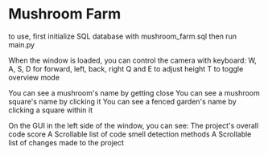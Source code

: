 # Mushroom Farm

to use, first initialize SQL database with mushroom_farm.sql
then run main.py

When the window is loaded, you can control the camera with keyboard:
W, A, S, D for forward, left, back, right
Q and E to adjust height
T to toggle overview mode

You can see a mushroom's name by getting close
You can see a mushroom square's name by clicking it
You can see a fenced garden's name by clicking a square within it

On the GUI in the left side of the window, you can see:
The project's overall code score
A Scrollable list of code smell detection methods
A Scrollable list of changes made to the project